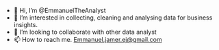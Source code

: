 - 👋 Hi, I’m @EmmanuelTheAnalyst
- 👀 I’m interested in collecting, cleaning and analysing data for business insights. 
- 💞️ I’m looking to collaborate with other data analyst
- 📫 How to reach me. Emmanuel.jamer.ej@gmail.com 

<!---
EmmanuelAnalyst/EmmanuelAnalyst is a ✨ special ✨ repository because its `README.md` (this file) appears on your GitHub profile.
You can click the Preview link to take a look at your changes.
--->
